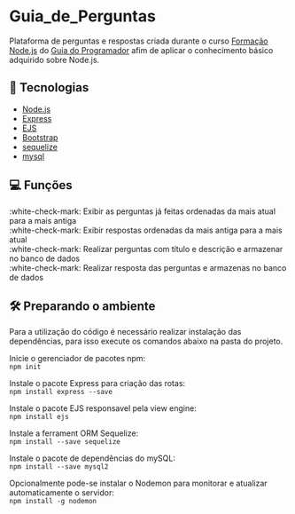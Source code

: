# Guia_de_Perguntas

 Plataforma de perguntas e respostas criada durante o curso [Formação Node.js](https://www.udemy.com/course/formacao-nodejs/) do [Guia do Programador](https://www.udemy.com/user/guia-do-programador/) afim de aplicar o conhecimento básico adquirido sobre Node.js.


## :toolbox: Tecnologias
* [Node.js](https://nodejs.org/pt-br/)
* [Express](https://expressjs.com/pt-br/)
* [EJS](https://ejs.co)
* [Bootstrap](https://getbootstrap.com)
* [sequelize](https://sequelize.org)
* [mysql](https://www.mysql.com)

## :computer: Funções
 :white-check-mark: Exibir as perguntas já feitas ordenadas da mais atual para a mais antiga <br/>
 :white-check-mark: Exibir respostas ordenadas da mais antiga para a mais atual <br/>
 :white-check-mark: Realizar perguntas com título e descrição e armazenar no banco de dados <br/>
 :white-check-mark: Realizar resposta das perguntas e armazenas no banco de dados <br/>

## :hammer_and_wrench: Preparando o ambiente
Para a utilização do código é necessário realizar instalação das dependências, para isso execute os comandos abaixo na pasta do projeto.

Inicie o gerenciador de pacotes npm: <br/>
```npm init```

Instale o pacote Express para criação das rotas: <br/>
```npm install express --save```

Instale o pacote EJS responsavel pela view engine: <br/>
```npm install ejs ```

Instale a ferrament ORM Sequelize: <br/>
```npm install --save sequelize```

Instale o pacote de dependências do mySQL:<br/>
 ```npm install --save mysql2```

Opcionalmente pode-se instalar o Nodemon para monitorar e atualizar automaticamente o servidor:<br/>
```npm install -g nodemon```
